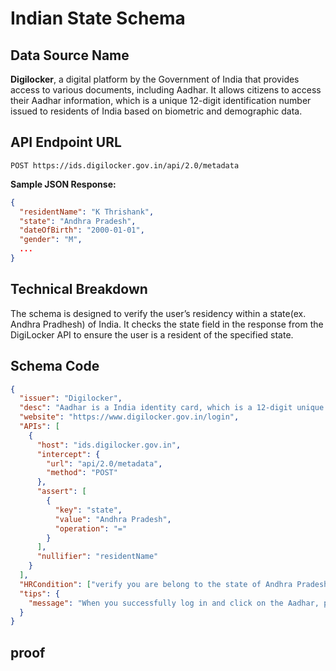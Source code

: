 # Indian State Schema

## Data Source Name

**Digilocker**, a digital platform by the Government of India that provides access to various documents, including Aadhar. It allows citizens to access their Aadhar information, which is a unique 12-digit identification number issued to residents of India based on biometric and demographic data.

## API Endpoint URL

`POST https://ids.digilocker.gov.in/api/2.0/metadata`

**Sample JSON Response:**

```json
{
  "residentName": "K Thrishank",
  "state": "Andhra Pradesh",
  "dateOfBirth": "2000-01-01",
  "gender": "M",
  ...
}
```

## Technical Breakdown

The schema is designed to verify the user’s residency within a state(ex. Andhra Pradhesh) of India. It checks the state field in the response from the DigiLocker API to ensure the user is a resident of the specified state.

## Schema Code

```json
{
  "issuer": "Digilocker",
  "desc": "Aadhar is a India identity card, which is a 12-digit unique identity number that can be obtained by residents of India, based on their biometric and demographic data.",
  "website": "https://www.digilocker.gov.in/login",
  "APIs": [
    {
      "host": "ids.digilocker.gov.in",
      "intercept": {
        "url": "api/2.0/metadata",
        "method": "POST"
      },
      "assert": [
        {
          "key": "state",
          "value": "Andhra Pradesh",
          "operation": "="
        }
      ],
      "nullifier": "residentName"
    }
  ],
  "HRCondition": ["verify you are belong to the state of Andhra Pradesh"],
  "tips": {
    "message": "When you successfully log in and click on the Aadhar, please click the 'Start' button to initiate the verification process."
  }
}
```

## proof
